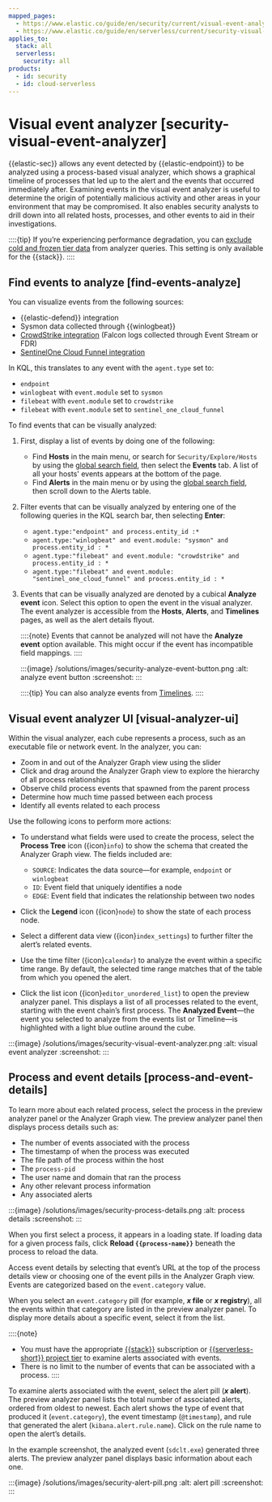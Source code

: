 ```yaml
---
mapped_pages:
  - https://www.elastic.co/guide/en/security/current/visual-event-analyzer.html
  - https://www.elastic.co/guide/en/serverless/current/security-visual-event-analyzer.html
applies_to:
  stack: all
  serverless:
    security: all
products:
  - id: security
  - id: cloud-serverless
---
```


# Visual event analyzer [security-visual-event-analyzer]

{{elastic-sec}} allows any event detected by {{elastic-endpoint}} to be analyzed using a process-based visual analyzer, which shows a graphical timeline of processes that led up to the alert and the events that occurred immediately after. Examining events in the visual event analyzer is useful to determine the origin of potentially malicious activity and other areas in your environment that may be compromised. It also enables security analysts to drill down into all related hosts, processes, and other events to aid in their investigations.

::::{tip}
If you’re experiencing performance degradation, you can [exclude cold and frozen tier data](/solutions/security/get-started/configure-advanced-settings.md#exclude-cold-frozen-tiers) from analyzer queries. This setting is only available for the {{stack}}.
::::



## Find events to analyze [find-events-analyze]

You can visualize events from the following sources:

* {{elastic-defend}} integration
* Sysmon data collected through {{winlogbeat}}
* [CrowdStrike integration](integration-docs://reference/crowdstrike.md) (Falcon logs collected through Event Stream or FDR)
* [SentinelOne Cloud Funnel integration](integration-docs://reference/sentinel_one_cloud_funnel.md)

In KQL, this translates to any event with the `agent.type` set to:

* `endpoint`
* `winlogbeat` with `event.module` set to `sysmon`
* `filebeat` with `event.module` set to `crowdstrike`
* `filebeat` with `event.module` set to `sentinel_one_cloud_funnel`

To find events that can be visually analyzed:

1. First, display a list of events by doing one of the following:

    * Find **Hosts** in the main menu, or search for `Security/Explore/Hosts` by using the [global search field](/explore-analyze/find-and-organize/find-apps-and-objects.md), then select the **Events** tab. A list of all your hosts' events appears at the bottom of the page.
    * Find **Alerts** in the main menu or by using the [global search field](/explore-analyze/find-and-organize/find-apps-and-objects.md), then scroll down to the Alerts table.

2. Filter events that can be visually analyzed by entering one of the following queries in the KQL search bar, then selecting **Enter**:

    * `agent.type:"endpoint" and process.entity_id :*`
    * `agent.type:"winlogbeat" and event.module: "sysmon" and process.entity_id : *`
    * `agent.type:"filebeat" and event.module: "crowdstrike" and process.entity_id : *`
    * `agent.type:"filebeat" and event.module: "sentinel_one_cloud_funnel" and process.entity_id : *`

3. Events that can be visually analyzed are denoted by a cubical **Analyze event** icon. Select this option to open the event in the visual analyzer. The event analyzer is accessible from the **Hosts**, **Alerts**, and **Timelines** pages, as well as the alert details flyout.

    ::::{note}
    Events that cannot be analyzed will not have the **Analyze event** option available. This might occur if the event has incompatible field mappings.
    ::::

    :::{image} /solutions/images/security-analyze-event-button.png
    :alt: analyze event button
    :screenshot:
    :::

    ::::{tip}
    You can also analyze events from [Timelines](/solutions/security/investigate/timeline.md).
    ::::

## Visual event analyzer UI [visual-analyzer-ui]

Within the visual analyzer, each cube represents a process, such as an executable file or network event. In the analyzer, you can:

* Zoom in and out of the Analyzer Graph view using the slider
* Click and drag around the Analyzer Graph view to explore the hierarchy of all process relationships
* Observe child process events that spawned from the parent process
* Determine how much time passed between each process
* Identify all events related to each process

Use the following icons to perform more actions:

* To understand what fields were used to create the process, select the **Process Tree** icon ({icon}`info`) to show the schema that created the Analyzer Graph view. The fields included are:

   * `SOURCE`: Indicates the data source—for example, `endpoint` or `winlogbeat`
   * `ID`: Event field that uniquely identifies a node
   * `EDGE`: Event field that indicates the relationship between two nodes

* Click the **Legend** icon ({icon}`node`) to show the state of each process node.

* Select a different data view ({icon}`index_settings`) to further filter the alert’s related events.

* Use the time filter ({icon}`calendar`) to analyze the event within a specific time range. By default, the selected time range matches that of the table from which you opened the alert.


* Click the list icon ({icon}`editor_unordered_list`) to open the preview analyzer panel. This displays a list of all processes related to the event, starting with the event chain’s first process. The **Analyzed Event**—the event you selected to analyze from the events list or Timeline—is highlighted with a light blue outline around the cube.

:::{image} /solutions/images/security-visual-event-analyzer.png
:alt: visual event analyzer
:screenshot:
:::


## Process and event details [process-and-event-details]

To learn more about each related process, select the process in the preview analyzer panel or the Analyzer Graph view. The preview analyzer panel then displays process details such as:

* The number of events associated with the process
* The timestamp of when the process was executed
* The file path of the process within the host
* The `process-pid`
* The user name and domain that ran the process
* Any other relevant process information
* Any associated alerts

:::{image} /solutions/images/security-process-details.png
:alt: process details
:screenshot:
:::

When you first select a process, it appears in a loading state. If loading data for a given process fails, click **Reload `{{process-name}}`** beneath the process to reload the data.

Access event details by selecting that event’s URL at the top of the process details view or choosing one of the event pills in the Analyzer Graph view. Events are categorized based on the `event.category` value.

When you select an `event.category` pill (for example, **_x_ file** or **_x_ registry**), all the events within that category are listed in the preview analyzer panel. To display more details about a specific event, select it from the list.

::::{note}
- You must have the appropriate [{{stack}}](https://www.elastic.co/pricing) subscription or [{{serverless-short}} project tier](../../../deploy-manage/deploy/elastic-cloud/project-settings.md) to examine alerts associated with events.
- There is no limit to the number of events that can be associated with a process.
::::

To examine alerts associated with the event, select the alert pill (**_x_ alert**). The preview analyzer panel lists the total number of associated alerts, ordered from oldest to newest. Each alert shows the type of event that produced it (`event.category`), the event timestamp (`@timestamp`), and rule that generated the alert (`kibana.alert.rule.name`). Click on the rule name to open the alert’s details.

In the example screenshot, the analyzed event (`sdclt.exe`) generated three alerts. The preview analyzer panel displays basic information about each one.

:::{image} /solutions/images/security-alert-pill.png
:alt: alert pill
:screenshot:
:::
